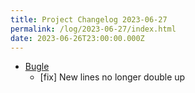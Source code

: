 ```yaml
---
title: Project Changelog 2023-06-27
permalink: /log/2023-06-27/index.html
date: 2023-06-26T23:00:00.000Z
---
```


- [Bugle](https://bugle.lol) 
    - [fix] New lines no longer double up